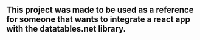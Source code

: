 <h2>This project was made to be used as a reference for someone that wants to integrate
a react app with the datatables.net library.</h2>
